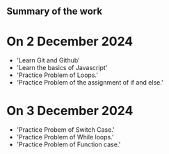 ## Summary of the work 

# On 2 December 2024
- 'Learn Git and Github'
- 'Learn the basics of Javascript'
- 'Practice Problem of Loops.'
- 'Practice Problem of the assignment of if and else.'

# On 3 December 2024
- 'Practice Probem of Switch Case.'
- 'Practice Problem of While loops.' 
- 'Practice Problem of Function case.'

